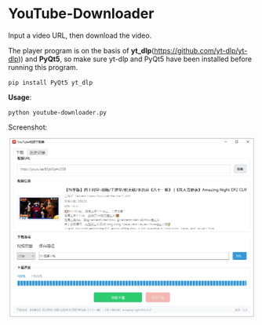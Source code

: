# YouTube-Downloader

Input a video URL, then download the video.

The player program is on the basis of **yt_dlp**(https://github.com/yt-dlp/yt-dlp)) and **PyQt5**, so make sure yt-dlp and PyQt5 have been installed before running this program.


```
pip install PyQt5 yt_dlp
```

**Usage**:

```
python youtube-downloader.py
```

Screenshot:

![screenshot](/assets/screenshot.png)
